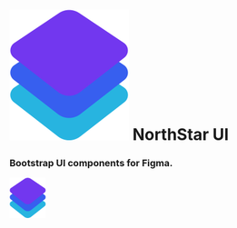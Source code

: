 # ![alt text](https://github.com/sg1asgard/northstarui/blob/master/logo-nsui.svg) NorthStar UI
### Bootstrap UI components for Figma.

<img src="https://github.com/sg1asgard/northstarui/blob/master/logo-nsui.svg" width="64" />
